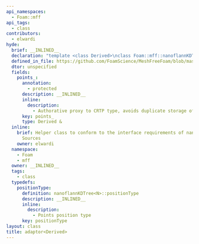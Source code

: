 ```yaml
---
api_namespaces:
  - Foam::mff
api_tags:
  - class
contributors:
  - elwardi
hyde:
  brief: __INLINED__
  declaration: "template <class Derived>\nclass Foam::mff::nanoflannKDTree::adaptor;"
  defined_in_file: https://github.com/FoamScience/MeshFreeFoam/blob/master/src/meshfree/https:/github.com/FoamScience/MeshFreeFoam/blob/master/src/meshfree/https:/github.com/FoamScience/MeshFreeFoam/blob/master/src/meshfree/kdTrees/nanoflannKDTree/nanoflannKDTree.H
  dtor: unspecified
  fields:
    points_:
      annotation:
        - protected
      description: __INLINED__
      inline:
        description:
          - Authorative proxy to CRTP type, avoids duplicate storage of point positions
      key: points_
      type: Derived &
  inline:
    brief: Helper class to conform to the interface requirements of nanoflann Data
      Sources
    owner: elwardi
  namespace:
    - Foam
    - mff
  owner: __INLINED__
  tags:
    - class
  typedefs:
    positionType:
      definition: nanoflannKDTree<N>::positionType
      description: __INLINED__
      inline:
        description:
          - Points position type
      key: positionType
layout: class
title: adaptor<Derived>
---
```

